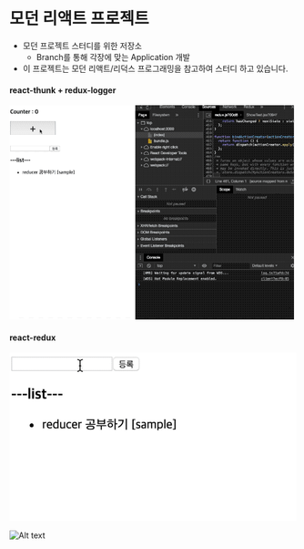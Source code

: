 # 모던 리액트 프로젝트
- 모던 프로젝트 스터디를 위한 저장소
    - Branch를 통해 각장에 맞는 Application 개발
- 이 프로젝트는 모던 리액트/리덕스 프로그래밍을 참고하여 스터디 하고 있습니다.

#### react-thunk + redux-logger
![test](./public/images/react-thunk.gif)

#### react-redux
![test](./public/images/testImg.gif)

![Alt text](https://monosnap.com/image/Tsr60aeNzQ49bt0ofJ1tZJZPjmTtZz.png)

